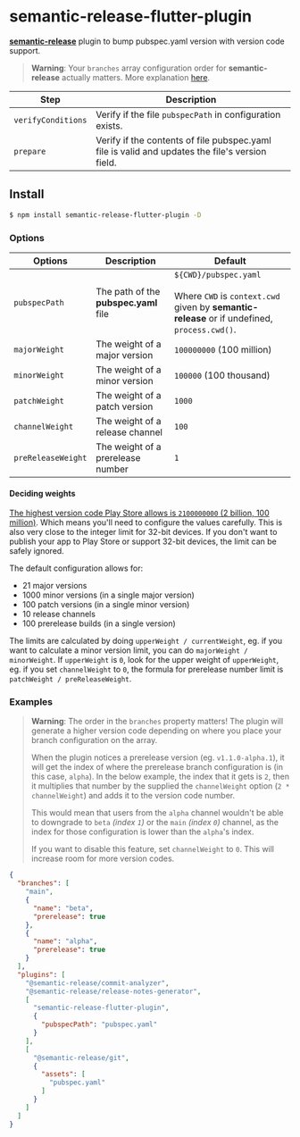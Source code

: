 # semantic-release-flutter-plugin

[**semantic-release**](https://github.com/semantic-release/semantic-release) plugin to bump pubspec.yaml version with version code support.
> **Warning**: Your `branches` array configuration order for **semantic-release** actually matters. More explanation [here](#examples).

| Step               | Description                                                                                           |
| ------------------ | ----------------------------------------------------------------------------------------------------- |
| `verifyConditions` | Verify if the file `pubspecPath` in configuration exists.                                             |
| `prepare`          | Verify if the contents of file pubspec.yaml file is valid and updates the file's version field.       |

## Install

```bash
$ npm install semantic-release-flutter-plugin -D
```

### Options

| Options                  | Description                                                                   | Default                                                                             |
| ------------------------ | ----------------------------------------------------------------------------- | ----------------------------------------------------------------------------------- |
| `pubspecPath`            | The path of the **pubspec.yaml** file | `${CWD}/pubspec.yaml`<br/><br/>Where `CWD` is `context.cwd` given by **semantic-release** or if undefined, `process.cwd()`. |                                                                                                                     |
| `majorWeight`            | The weight of a major version         | `100000000` (100 million)                                                                                                   |
| `minorWeight`            | The weight of a minor version         | `100000` (100 thousand)                                                                                                     |
| `patchWeight`            | The weight of a patch version         | `1000`                                                                                                                      |
| `channelWeight`          | The weight of a release channel       | `100`                                                                                                                       |
| `preReleaseWeight`       | The weight of a prerelease number     | `1`                                                                                                                         |

#### Deciding weights
[The highest version code Play Store allows is `2100000000` (2 billion, 100 million)](https://developer.android.com/studio/publish/versioning#versioningsettings). Which means you'll need to configure the values carefully. This is also very close to the integer limit for 32-bit devices. If you don't want to publish your app to Play Store or support 32-bit devices, the limit can be safely ignored.  

The default configuration allows for:
- 21 major versions
- 1000 minor versions (in a single major version)
- 100 patch versions (in a single minor version)
- 10 release channels
- 100 prerelease builds (in a single version)

The limits are calculated by doing `upperWeight / currentWeight`, eg. if you want to calculate a minor version limit, you can do `majorWeight / minorWeight`. If `upperWeight` is `0`, look for the upper weight of `upperWeight`, eg. if you set `channelWeight` to `0`, the formula for prerelease number limit is `patchWeight / preReleaseWeight`.

### Examples
> **Warning**: The order in the `branches` property matters! The plugin will generate a higher version code depending on where you place your branch configuration on the array.  
> 
> When the plugin notices a prerelease version (eg. `v1.1.0-alpha.1`), it will get the index of where the prerelease branch configuration is (in this case, `alpha`). In the below example, the index that it gets is `2`, then it multiplies that number by the supplied the `channelWeight` option (`2 * channelWeight`) and adds it to the version code number.  
>
> This would mean that users from the `alpha` channel wouldn't be able to downgrade to `beta` *(index `1`)* or the `main` *(index `0`)* channel, as the index for those configuration is lower than the `alpha`'s index.  
> 
> If you want to disable this feature, set `channelWeight` to `0`. This will increase room for more version codes.

```json
{
  "branches": [
    "main",
    {
      "name": "beta",
      "prerelease": true
    },
    {
      "name": "alpha",
      "prerelease": true
    }
  ],
  "plugins": [
    "@semantic-release/commit-analyzer",
    "@semantic-release/release-notes-generator",
    [
      "semantic-release-flutter-plugin",
      {
        "pubspecPath": "pubspec.yaml"
      }
    ],
    [
      "@semantic-release/git",
      {
        "assets": [
          "pubspec.yaml"
        ]
      }
    ]
  ]
}
```
